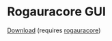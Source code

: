 # Rogauracore GUI
[Download](https://github.com/realprogrammer5000/rogauracore-gui/releases/latest) (requires [rogauracore](https://github.com/wroberts/rogauracore))
